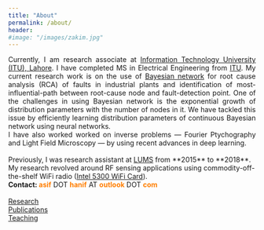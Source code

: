 ```yaml
---
title: "About"
permalink: /about/
header:
#image: "/images/zakim.jpg"
---
```

<div style="text-align: justify">
Currently, I am research associate at <a href="https://itu.edu.pk" target="_blank">Information Technology University (ITU), Lahore</a>. I have completed MS in Electrical Engineering from <a href="https://itu.edu.pk" target="_blank">ITU</a>. My current research work is on the use of <a href="https://www.bayesserver.com/docs/introduction/bayesian-networks" target="_blank">Bayesian network</a> for root cause analysis (RCA) of faults in industrial plants and identification of most-influential-path between root-cause node and fault-detection point. One of the challenges in using Bayesian network is the exponential growth of distribution parameters with the number of nodes in it. We have tackled this issue by efficiently learning distribution parameters of continuous Bayesian network using neural networks. <br>
I have also worked worked on inverse problems &#151; Fourier Ptychography and Light Field Microscopy &#151; by using recent advances in deep learning.
</div>

<br />
Previously, I was research assistant at <a href="https://lums.edu.pk" target="_blank">LUMS</a> from **2015** to **2018**. My research revolved around RF sensing applications using commodity-off-the-shelf WiFi radio (<a href='https://www.intel.com/content/www/us/en/products/docs/wireless-products/ultimate-n-wifi-link-5300-brief.html' target='_blank'>Intel 5300 WiFi Card</a>).


<br />
<b> Contact: </b>   <font color = "#ff7e00"> <b>asif</b> </font> DOT <font color = "#ff7e00"> <b>hanif</b> </font> AT <font color = "#ff7e00"> <b>outlook</b> </font> DOT <font color = "#ff7e00"> <b>com</b> </font>


<br />
<br />
<a href="/research/">Research</a>
<br />
<a href="/publications/">Publications</a>
<br />
<a href="/teaching/">Teaching</a>

